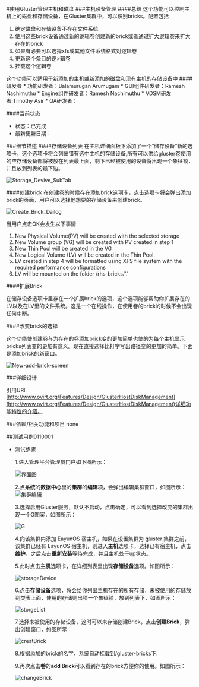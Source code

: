 #使用Gluster管理主机和磁盘
###主机设备管理
####总结
这个功能可以控制主机上的磁盘和存储设备，在Gluster集群中，可以识别bricks。配置包括
<ol><li> 确定磁盘和存储设备不存在文件系统</li><li>使用这些brick设备通过新的逻辑卷创建新的brick或者通过扩大逻辑卷来扩大存在的brick</li><li>如果有必要可以选择xfs或其他文件系统格式对逻辑卷</li><li>更新这个条目的逻>辑卷</li><li>挂载这个逻辑卷</li></ol>
这个功能可以适用于新添加的主机或新添加的磁盘和现有主机的存储设备中
####研发者
* 功能研发者：Balamurugan Arumugam
* GUI组件研发者：Ramesh Nachimuthu
* Engine组件研发者：Ramesh Nachimuthu
* VDSM研发者:Timothy Asir
* QA研发者：

####当前状态
* 状态：已完成
* 最新更新日期：

###细节描述
####存储设备列表
在主机详细面板下添加了一个“储存设备“新的选项卡，这个选项卡将会列出错有选中主机的存储设备,所有可以供给gluster卷使用的空存储设备都将被放在列表最上面，剩下已经被使用的设备将出现一个象征锁，并且放到列表的最下边。

   ![Storage_Devive_SubTab](../images/Storage_Devive_SubTab.png)

####创建brick
在创建卷的时候存在添加brick选项卡，点击选项卡将会弹出添加brick的页面，用户可以选择他想要的存储设备来创建brick。
   
   ![Create_Brick_Dailog](../images/Create_Brick_Dailog.png)

当用户点击OK会发生以下事情

  1. New Physical Volume(PV) will be created with the selected storage
  2. New Volume group (VG) will be created with PV created in step 1
  3. New Thin Pool will be created in the VG
  4. New Logical Volume (LV)  will be created in the Thin Pool.
  5. LV created in step 4 will be formatted using XFS file system with the required performance configurations
  6. LV will be mounted on the folder /rhs-bricks/'<brick-name>.'

####扩展Brick

在储存设备选项卡里存在一个扩展brick的选项，这个选项能够帮助你扩展存在的LV以及在LV里的文件系统。这是一个在线操作，在使用卷的brick的时候不会出现任何中断。

####改变brick的选择

这个功能使创建卷与为存在的卷添加brick变的更加简单也使的为每个主机显示bricks列表变的更加有意义。现在直接选择比打字写出路径变的更加的简单。下面是添加brick的新窗口。

   ![New-add-brick-screen](../images/New-add-brick-screen.png)

###详细设计

引用URl:[http://www.ovirt.org/Features/Design/GlusterHostDiskManagement](http://www.ovirt.org/Features/Design/GlusterHostDiskManagement)详细功能特性的介绍。

###依赖/相关功能和项目
none

##测试用例0110001
* 测试步骤

  1.进入管理平台管理员门户如下图所示：

   ![界面图](../images/admin.png)

  2.点**系统**的**数据中心**里的**集群**的**编辑**项，会弹出编辑集群窗口，如图所示：
   ![集群编辑](../images/gluster_cluster_setting.png)

  3.选择启用Gluster服务，默认不启动，点击确定，可以看到选择改变的集群出现一个G图案，如图所示：

   ![G](../images/G.png)

  4.向该集群内添加 EayunOS 宿主机，如果在设置集群为 gluster 集群之前，该集群已经有 EayunOS 宿主机，则进入**主机**选项卡，选择已有宿主机，点击**维护**，之后点击**重新安装**等待完成，并且主机处于up状态。

  5.此时点击**主机**选项卡，在详细列表里出现**存储设备**选项。如图所示：

    ![storageDevice](../images/storageDevice.png)

  6.点击**存储设备**选项，将会给你列出主机存在的所有存储，未被使用的存储放到类表上面，使用的存储则出项一个象征锁，放到列表下，如图所示：

    ![storgeList](../images/storageList.png)

  7.选择未被使用的存储设备，这时可以未存储创建Brick，点击**创建Brick**，弹出创建窗口，如图所示：

    ![creatBrick](../images/creatBrick.png)

  8.根据添加的brick的名字，系统自动挂载到/gluster-bricks下.

  9.再次点击**卷**的**add Brick**可以看到存在的brick方便你的使用。如图所示：

    ![changeBrick](../images/changeBrick.png)


